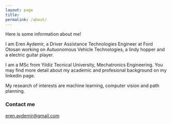 ```yaml
---
layout: page
title: 
permalink: /about/
---
```


Here is some information about me!


I am Eren Aydemir, a Driver Assistance Technologies Engineer at Ford Otosan working on Autuonomous Vehicle Technologies, a lindy hopper and a electric guitar player. 

I am a MSc from Yildiz Tecnical University, Mechatronics Engineering. You may find more detail about my academic and profesional background on my linkedin page.

My research of interests are machine learning, computer vision and path planning.

### Contact me

[eren.aydemir@gmail.com](mailto:eren.aydemir@gmail.com)
